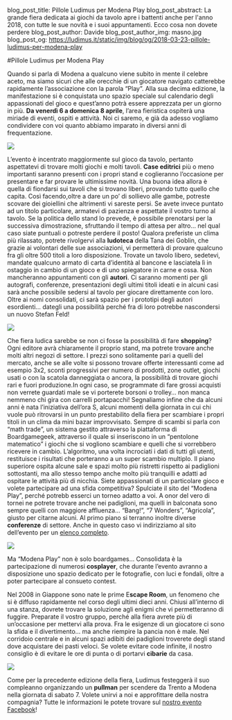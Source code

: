 blog_post_title: Pillole Ludimus per Modena Play
blog_post_abstract: La grande fiera dedicata ai giochi da tavolo apre i battenti anche per l'anno 2018, con tutte le sue novità e i suoi appuntamenti. Ecco cosa non dovete perdere
blog_post_author: Davide
blog_post_author_img: masno.jpg
blog_post_og: https://ludimus.it/static/img/blog/og/2018-03-23-pillole-ludimus-per-modena-play

#Pillole Ludimus per Modena Play

Quando si parla di Modena a qualcuno viene subito in mente il celebre aceto, ma siamo sicuri che alle orecchie di un giocatore navigato catterebbe rapidamente l’associazione con la parola “Play”. Alla sua decima edizione, la manifestazione si è conquistata uno spazio speciale sul calendario degli appassionati del gioco e quest’anno potrà essere apprezzata per un giorno in più. **Da venerdì 6 a domenica 8 aprile**, l’area fieristica ospiterà una miriade di eventi, ospiti e attività.
Noi ci saremo, e già da adesso vogliamo condividere con voi quanto abbiamo imparato in diversi anni di frequentazione.

![](../static/img/blog/play/modenaplay.jpg)

L’evento è incentrato maggiormente sul gioco da tavolo, pertanto aspettatevi di trovare molti giochi e molti tavoli. 
**Case editrici** più o meno importanti saranno presenti con i propri stand e coglieranno l’occasione per presentare e far provare le ultimissime novità. Una buona idea allora è quella di fiondarsi sui tavoli che si trovano liberi, provando tutto quello che capita. Così facendo,oltre a dare un po’ di sollievo alle gambe, potreste scovare dei gioiellini che altrimenti vi sareste persi. 
Se avete invece puntato ad un titolo particolare, armatevi di pazienza e aspettate il vostro turno al tavolo. Se la politica dello stand lo prevede, è possibile prenotarsi per la successiva dimostrazione, sfruttando il tempo di attesa per altro… nel qual caso siate puntuali o potreste perdere il posto! 
Qualora preferiste un clima più rilassato, potrete rivolgervi alla **ludoteca** della Tana dei Goblin, che grazie ai volontari delle sue associazioni, vi permetterà di provare qualcuno fra gli oltre 500 titoli a loro disposizione. Trovate un tavolo libero, sedetevi, mandate qualcuno armato di carta d’identità al bancone e lasciatela lì in ostaggio in cambio di un gioco e di uno spiegatore in carne e ossa. 
Non mancheranno appuntamenti con gli **autori**. Ci saranno momenti per gli autografi, conferenze, presentazioni degli ultimi titoli ideati e in alcuni casi sarà anche possibile sedersi al tavolo per giocare direttamente con loro. Oltre ai nomi consolidati, ci sarà spazio per i prototipi degli autori esordienti… dategli una possibilità perché fra di loro potrebbe nascondersi un nuovo Stefan Feld!

![](../static/img/blog/play/evento.jpg)

Che fiera ludica sarebbe se non ci fosse la possibilità di fare **shopping**? Ogni editore avrà chiaramente il proprio stand, ma potrete trovare anche molti altri negozi di settore. I prezzi sono solitamente pari a quelli del mercato, anche se alle volte si possono trovare offerte interessanti come ad esempio 3x2, sconti progressivi per numero di prodotti, zone outlet, giochi usati o con la scatola danneggiata o ancora, la possibilità di trovare giochi rari e fuori produzione.In ogni caso, se programmate di fare grossi acquisti non verrete guardati male se vi porterete borsoni o trolley… non manca nemmeno chi gira con carrelli portapacchi! Segnaliamo infine che da alcuni anni è nata l’iniziativa dell’ora S, alcuni momenti della giornata in cui chi vuole può ritrovarsi in un punto prestabilito della fiera per scambiare i propri titoli in un clima da mini bazar improvvisato. Sempre di scambi si parla con “math trade”, un sistema gestito attraverso la piattaforma di Boardgamegeek, attraverso il quale si inseriscono in un “pentolone matematico” i giochi che si vogliono scambiare e quelli che si vorrebbero ricevere in cambio. L’algoritmo, una volta incrociati i dati di tutti gli utenti, restituisce i risultati che porteranno a un super scambio multiplo. 
Il piano superiore ospita alcune sale e spazi molto più ristretti rispetto ai padiglioni sottostanti, ma allo stesso tempo anche molto più tranquilli e adatti ad ospitare le attività più di nicchia. 
Siete appassionati di un particolare gioco e volete partecipare ad una sfida competitiva? Spulciate il sito del “Modena Play”, perché potrebb esserci un torneo adatto a voi. A onor del vero di tornei ne potrete trovare anche nei padiglioni, ma quelli in balconata sono sempre quelli con maggiore affluenza... “Bang!”, “7 Wonders”, “Agricola”, giusto per citarne alcuni.
Al primo piano si terranno inoltre diverse **conferenze** di settore. Anche in questo caso vi indirizziamo al sito dell’evento per un [elenco completo](https://www.play-modena.it/2018/programma/sala-ringadora/).

![](../static/img/blog/play/cosplay.jpg)

Ma “Modena Play” non è solo boardgames… Consolidata è la partecipazione di numerosi **cosplayer**, che durante l’evento avranno a disposizione uno spazio dedicato per le fotografie, con luci e fondali, oltre a poter partecipare al consueto contest.

Nel 2008 in Giappone sono nate le prime E**scape Room**, un fenomeno che si è diffuso rapidamente nel corso degli ultimi dieci anni. Chiusi all’interno di una stanza, dovrete trovare la soluzione agli enigmi che vi permetteranno di fuggire. Preparate il vostro gruppo, perché alla fiera avrete più di un’occasione per mettervi alla prova. 
Fra le esigenze di un giocatore ci sono la sfida e il divertimento… ma anche riempire la pancia non è male. Nel corridoio centrale e in alcuni spazi adibiti dei padiglioni troverete degli stand dove acquistare dei pasti veloci. Se volete evitare code infinite, il nostro consiglio è di evitare le ore di punta o di portarvi **cibarie** da casa.

![](../static/img/blog/play/pullman.jpg)

Come per la precedente edizione della fiera, Ludimus festeggerà il suo compleanno organizzando un **pullman** per scendere da Trento a Modena nella giornata di sabato 7. 
Volete unirvi a noi e approfittare della nostra compagnia? 
Tutte le informazioni le potete trovare sul [nostro evento Facebook](https://www.facebook.com/events/575742632780943/)!